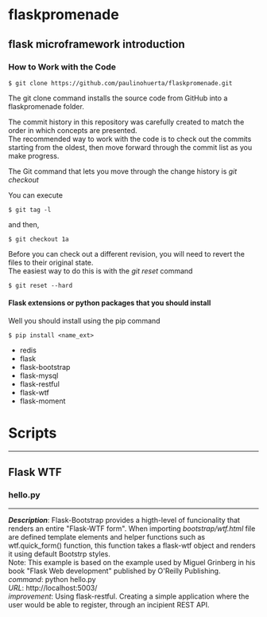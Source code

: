 # flaskpromenade

## flask microframework introduction


### How to Work with the Code

    $ git clone https://github.com/paulinohuerta/flaskpromenade.git
    
The git clone command installs the source code from GitHub into a flaskpromenade folder. 

The commit history in this repository was carefully created to match the order in which concepts are presented.    
The recommended way to work with the code is to check out the commits starting from the oldest, then move forward through the commit list as you make progress.   

The Git command that lets you move through the change history is _git checkout_    

You can execute      

    $ git tag -l

and then,    

    $ git checkout 1a

Before you can check out a different revision, you will need to revert the files to their original state.         
The easiest way to do this is with the _git reset_ command     

    $ git reset --hard

#### Flask extensions or python packages that you should install

Well you should install using the pip command

    $ pip install <name_ext>

* redis
* flask
* flask-bootstrap
* flask-mysql
* flask-restful
* flask-wtf
* flask-moment

# Scripts
-----

## Flask WTF

### hello.py
-----
_**Description**_: Flask-Bootstrap provides a higth-level of funcionality that renders an entire "Flask-WTF form". When importing *bootstrap/wtf.html* file are defined template elements  and helper functions such as wtf.quick\_form() function, this function takes a flask-wtf object and renders it using default Bootstrp styles.     
Note: This example is based on the example used by Miguel Grinberg in his book "Flask Web development" published by O'Reilly Publishing.   
*command*: python hello.py       
*URL*: http://localhost:5003/        
*improvement*: Using flask-restful. Creating a simple application where the user would be able to register, through an incipient REST API.    
